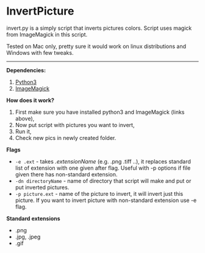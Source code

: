 # InvertPicture
invert.py is a simply script that inverts pictures colors.
Script uses magick from ImageMagick in this script. <br />

Tested on Mac only, pretty sure it would work on linux distributions and Windows with few tweaks.

---

**Dependencies:**
1. [Python3](https://www.python.org)
2. [ImageMagick](https://imagemagick.org/index.php)

**How does it work?**
1. First make sure you have installed python3 and ImageMagick (links above),
2. Now put script with pictures you want to invert,
3. Run it,
4. Check new pics in newly created folder.

**Flags**
* ```-e .ext``` - takes *.extensionName* (e.g. .png .tiff ..), it replaces standard list of extension with one given after flag. Useful with -p options if file given there has non-standard extension.
* ```-dn directoryName``` - name of directory that script will make and put or put inverted pictures.
* ```-p picture.ext``` - name of the picture to invert, it will invert just this picture. If you want to invert picture with non-standard extension use -e flag.

**Standard extensions**
- .png
- .jpg, .jpeg
- .gif
